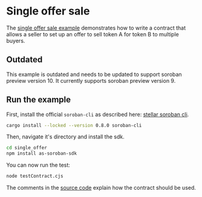 # Single offer sale

The [single offer sale example](https://github.com/Soneso/as-soroban-examples/tree/main/single_offer) demonstrates how to write a contract that allows a seller to set up an offer to sell token A for token B to multiple buyers. 

## Outdated

This example is outdated and needs to be updated to support soroban preview version 10. It currently supports soroban preview version 9.

## Run the example

First, install the official `soroban-cli` as described here: [stellar soroban cli](https://github.com/stellar/soroban-cli).

```sh
cargo install --locked --version 0.8.0 soroban-cli
```

Then, navigate it's directory and install the sdk.

```sh
cd single_offer
npm install as-soroban-sdk
```

You can now run the test:

```sh
node testContract.cjs
```

The comments in the [source code](https://github.com/Soneso/as-soroban-examples/tree/main/single_offer/assembly/index.ts) explain how the contract should be used.